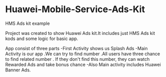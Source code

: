 # Huawei-Mobile-Service-Ads-Kit
HMS Ads kit example

Project was created to show Huawei Ads kit.It includes just HMS Ads kit kods and some logic for basic app.

App consist of three parts 
-First Activity shows us Splash Ads 
-Main Activity is our app .We can try to find number .All users have three chance to find related number . If they don't find this number, they can watch Rewarded Ads and take bonus chance
-Also Main activity includes Huawei Banner Ads.


